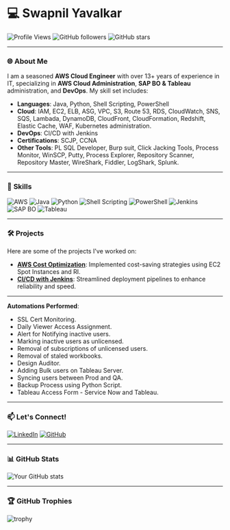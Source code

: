 # 💻 **Swapnil Yavalkar**

![Profile Views](https://komarev.com/ghpvc/?username=yourusername&label=Profile%20views&color=0e75b6&style=flat) 
![GitHub followers](https://img.shields.io/github/followers/yourusername?label=Followers&style=social)
![GitHub stars](https://img.shields.io/github/stars/yourusername?label=Stars)

---

### 🌐 **About Me**
I am a seasoned **AWS Cloud Engineer** with over 13+ years of experience in IT, specializing in **AWS Cloud Administration**, **SAP BO & Tableau** administration, and **DevOps**. My skill set includes:

- **Languages**: Java, Python, Shell Scripting, PowerShell
- **Cloud**: IAM, EC2, ELB, ASG, VPC, S3, Route 53, RDS, CloudWatch, SNS, SQS, Lambada, DynamoDB, CloudFront, CloudFormation, Redshift, Elastic Cache, WAF, Kubernetes administration.
- **DevOps**: CI/CD with Jenkins
- **Certifications**: SCJP, CCNA
- **Other Tools**: PL SQL Developer, Burp suit, Click Jacking Tools, Process Monitor, WinSCP, Putty, Process Explorer, Repository Scanner, Repository Master, WireShark, Fiddler, LogShark, Splunk.

---

### 🚀 **Skills**
![AWS](https://img.shields.io/badge/AWS-%23FF9900.svg?style=for-the-badge&logo=amazon-aws&logoColor=white)
![Java](https://img.shields.io/badge/Java-%23ED8B00.svg?style=for-the-badge&logo=java&logoColor=white)
![Python](https://img.shields.io/badge/Python-%233776AB.svg?style=for-the-badge&logo=python&logoColor=white)
![Shell Scripting](https://img.shields.io/badge/Shell_Scripting-%2312100E.svg?style=for-the-badge&logo=gnu-bash&logoColor=white)
![PowerShell](https://img.shields.io/badge/PowerShell-%235391FE.svg?style=for-the-badge&logo=powershell&logoColor=white)
![Jenkins](https://img.shields.io/badge/Jenkins-%23D24939.svg?style=for-the-badge&logo=jenkins&logoColor=white)
![SAP BO](https://img.shields.io/badge/SAP%20BO-%2381D8D0.svg?style=for-the-badge)
![Tableau](https://img.shields.io/badge/Tableau-%23E97627.svg?style=for-the-badge&logo=tableau&logoColor=white)

---

### 🛠️ **Projects**
Here are some of the projects I've worked on:

- **[AWS Cost Optimization](#)**: Implemented cost-saving strategies using EC2 Spot Instances and RI.
- **[CI/CD with Jenkins](#)**: Streamlined deployment pipelines to enhance reliability and speed.

---

**Automations Performed**:
- SSL Cert Monitoring.
- Daily Viewer Access Assignment.
- Alert for Notifying inactive users.
- Marking inactive users as unlicensed.
- Removal of subscriptions of unlicensed users.
- Removal of staled workbooks.
- Design Auditor.
- Adding Bulk users on Tableau Server.
- Syncing users between Prod and QA.
- Backup Process using Python Script.
- Tableau Access Form - Service Now and Tableau.

---

### 📫 **Let's Connect!**
[![LinkedIn](https://img.shields.io/badge/LinkedIn-%230077B5.svg?style=for-the-badge&logo=linkedin&logoColor=white)](https://www.linkedin.com/in/swapnily)
[![GitHub](https://img.shields.io/badge/GitHub-%2312100E.svg?style=for-the-badge&logo=github&logoColor=white)](https://github.com/swapnilyavalkar1110x)

---

### 📊 **GitHub Stats**
![Your GitHub stats](https://github-readme-stats.vercel.app/api?username=yourusername&show_icons=true&theme=radical)

---

### 🏆 **GitHub Trophies**
![trophy](https://github-profile-trophy.vercel.app/?username=yourusername&theme=radical)
